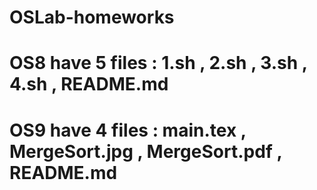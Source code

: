 # OSLab-homeworks
# OS8 have 5 files : 1.sh , 2.sh , 3.sh , 4.sh , README.md
# OS9 have 4 files : main.tex , MergeSort.jpg , MergeSort.pdf , README.md